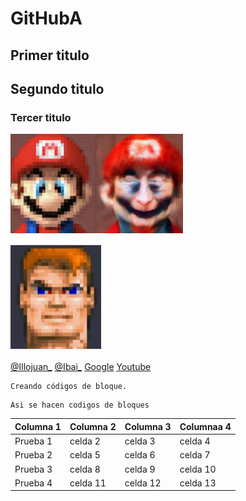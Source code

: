 # GitHubA

## Primer titulo

## Segundo titulo

### Tercer titulo

![Mario](/img/notmario.png)

![steve](/img/steve.png)

[@Illojuan_](https://www.youtube.com/@IlloJuan_)
[@Ibai_](https://www.youtube.com/@ibai_)
[Google](https://www.google.es/)
[Youtube](https://www.youtube.com/)

~~~
Creando códigos de bloque.
~~~

~~~
Asi se hacen codigos de bloques
~~~

| Columna 1 | Columna 2 | Columna 3 |  Columnaa 4 |
|------------|-----------|-----------|-------------|
| Prueba 1   | celda 2   | celda 3   | celda 4
| Prueba 2   | celda 5   | celda 6   | celda 7
| Prueba 3   | celda 8   | celda 9   | celda 10   
| Prueba 4   | celda 11  | celda 12  | celda 13